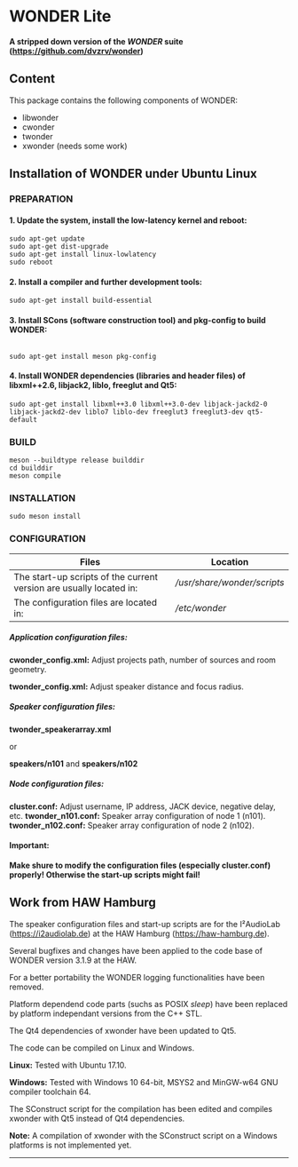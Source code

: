 # **WONDER Lite**
#### A stripped down version of the *WONDER* suite (https://github.com/dvzrv/wonder)

## Content
This package contains the following components of WONDER:
- libwonder
- cwonder
- twonder
- xwonder (needs some work)

## Installation of WONDER under Ubuntu Linux
### PREPARATION
#### 1. Update the system, install the low-latency kernel and reboot:
```
sudo apt-get update
sudo apt-get dist-upgrade
sudo apt-get install linux-lowlatency
sudo reboot
```

#### 2. Install a compiler and further development tools:
```
sudo apt-get install build-essential
```

#### 3. Install SCons (software construction tool) and pkg-config to build WONDER:
```

sudo apt-get install meson pkg-config
```

#### 4. Install WONDER dependencies (libraries and header files) of libxml++2.6, libjack2, liblo, freeglut and Qt5:
```
sudo apt-get install libxml++3.0 libxml++3.0-dev libjack-jackd2-0 libjack-jackd2-dev liblo7 liblo-dev freeglut3 freeglut3-dev qt5-default
```

### BUILD

```
meson --buildtype release builddir
cd builddir
meson compile
```

### INSTALLATION

```
sudo meson install 
```

### CONFIGURATION

|Files|Location|
|---    |---    |
|The start-up scripts of the current version are usually located in:|*/usr/share/wonder/scripts*|
|The configuration files are located in:|*/etc/wonder*|

##### Application configuration files:
**cwonder_config.xml:** Adjust projects path, number of sources and room geometry.

**twonder_config.xml:** Adjust speaker distance and focus radius.

##### Speaker configuration files:
**twonder_speakerarray.xml**

or

**speakers/n101** and **speakers/n102**

##### Node configuration files:
**cluster.conf:** Adjust username, IP address, JACK device, negative delay, etc.
**twonder_n101.conf:** Speaker array configuration of node 1 (n101).
**twonder_n102.conf:** Speaker array configuration of node 2 (n102).

#### Important:
**Make shure to modify the configuration files (especially cluster.conf) properly! Otherwise the start-up scripts might fail!**

## Work from HAW Hamburg
The speaker configuration files and start-up scripts are for the I²AudioLab (https://i2audiolab.de) at the HAW Hamburg (https://haw-hamburg.de).

Several bugfixes and changes have been applied to the code base of WONDER version 3.1.9 at the HAW.

For a better portability the WONDER logging functionalities have been removed.

Platform dependend code parts (suchs as POSIX *sleep*) have been replaced by platform independant versions from the C++ STL.

The Qt4 dependencies of xwonder have been updated to Qt5.

The code can be compiled on Linux and Windows.

**Linux:** Tested with Ubuntu 17.10.

**Windows:** Tested with Windows 10 64-bit, MSYS2 and MinGW-w64 GNU compiler toolchain 64.

The SConstruct script for the compilation has been edited and compiles xwonder with Qt5 instead of Qt4 dependencies.

**Note:** A compilation of xwonder with the SConstruct script on a Windows platforms is not implemented yet.

---


